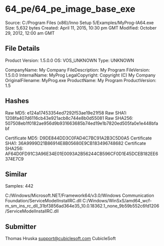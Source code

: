64_pe/64_pe_image_base_exe
==========================

Source:  C:/Program Files (x86)/Inno Setup 5/Examples/MyProg-IA64.exe
Size:  5,632 bytes
Created:  April 11, 2015, 10:30 pm GMT
Modified:  October 29, 2012, 12:00 am GMT

File Details
------------

Product Version:  1.5.0.0
OS:  VOS_UNKNOWN
Type:  UNKNOWN

CompanyName:  My Company
FileDescription:  My Program
FileVersion:  1.5.0.0
InternalName:  MyProg
LegalCopyright:  Copyright (C) My Company
OriginalFilename:  MyProg.exe
ProductName:  My Program
ProductVersion:  1.5

Hashes
------

Raw MD5:  e124a17453354ed7292f53ae19e21f58
Raw SHA1:  1208fa407d6116cb43e921acb8c744e8b0d55081
Raw SHA256:  507508eb1f0182ae956d9b931663685b74ed19e1b7820ed505fa0e1e448bfabf

Certificate MD5:  D9DE844DD3C0FAD4C7BC91A2B3C5D0A5
Certificate SHA1:  36A9999D21B86914E8B05680E9CB183496748682
Certificate SHA256:  AF64D0FD91C3A96E34E01E0093A2B56244CB596CF0D1E45DCEB182EE6374E7C9

Similar
-------

Samples:  442

C:/Windows/Microsoft.NET/Framework64/v3.0/Windows Communication Foundation/ServiceModelInstallRC.dll
C:/Windows/WinSxS/amd64_wcf-m_sm_ins_rc_dll_31bf3856ad364e35_10.0.18362.1_none_9b59b552c6fd1206/ServiceModelInstallRC.dll

Submitter
---------

Thomas Hruska
support@cubiclesoft.com
CubicleSoft
